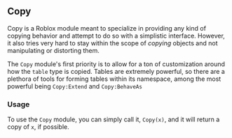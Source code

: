 ## Copy

Copy is a Roblox module meant to specialize in providing any kind of copying behavior and attempt to do so with a simplistic interface. However, it also tries very hard to stay within the scope of *copying* objects and not manipulating or distorting them.

The `Copy` module's first priority is to allow for a ton of customization around how the `table` type is copied. Tables are extremely powerful, so there are a plethora of tools for forming tables within its namespace, among the most powerful being `Copy:Extend` and `Copy:BehaveAs`

### Usage

To use the `Copy` module, you can simply call it, `Copy(x)`, and it will return a copy of `x`, if possible.
